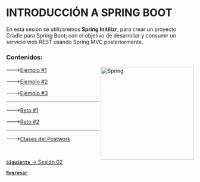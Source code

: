 # INTRODUCCIÓN A SPRING BOOT

En esta sesión se utilizaremos **Spring Initilizr**, para crear un proyecto Gradle para Spring Boot; con el objetivo
de desarrollar y consumir un servicio web REST usando Spring MVC posteriormente.

### Contenidos:

<img align="right" src="https://pbs.twimg.com/profile_images/1235868806079057921/fTL08u_H_400x400.png" alt="Spring" width="250"/>

--->[Ejemplo #1](./Ejemplo%201.md)

--->[Ejemplo #2](./Ejemplo%202.md)

--->[Ejemplo #3](./Ejemplo%203.md)

<hr style="background-color:gray" width="250">

--->[Reto #1](./Reto%2001.md)

--->[Reto #2](./Reto%2002.md)

<hr style="background-color:gray" width="250">

--->[Clases del Postwork](./Postwork)


<br>

[**`Siguiente`** -> Sesión 02](../Sesion2/Postwork)

[**`Regresar`**](./)
